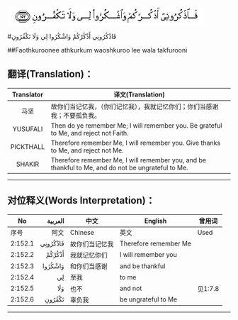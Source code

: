 ![002:152](images/002_152.gif)

#فَاذْكُرُونِي أَذْكُرْكُمْ وَاشْكُرُوا لِي وَلَا تَكْفُرُونِ

##Faothkuroonee athkurkum waoshkuroo lee wala takfurooni

## 翻译(Translation)：

| Translator | 译文(Translation)                                            |
| :--------: | ------------------------------------------------------------ |
|    马坚    | 故你们当记忆我，（你们记忆我），我就记忆你们；你们当感谢我；不要孤负我。 |
|  YUSUFALI  | Then do ye remember Me; I will remember you. Be grateful to Me, and reject not Faith. |
| PICKTHALL  | Therefore remember Me, I will remember you. Give thanks to Me, and reject not Me. |
|   SHAKIR   | Therefore remember Me, I will remember you, and be thankful to Me, and do not be ungrateful to Me. |

---

## 对位释义(Words Interpretation)：

| No      |  العربية | 中文           | English               | 曾用词  |
| ------- | -------: | -------------- | --------------------- | ------- |
| 序号    |     阿文 | Chinese        | 英文                  | Used    |
| 2:152.1 | فَاذْكُرُونِي | 故你们当记忆我 | Therefore remember Me |         |
| 2:152.2 |   أَذْكُرْكُمْ | 我就记忆你们   | I will remember you   |         |
| 2:152.3 |  وَاشْكُرُوا | 和你们当感谢   | and be thankful       |         |
| 2:152.4 |       لِي | 至我           | to me                 |         |
| 2:152.5 |      وَلَا | 也不           | and not               | 见1:7.8 |
| 2:152.6 |   تَكْفُرُونِ | 辜负我         | be ungrateful to Me   |         |

---

